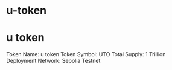 # u-token
# u token
Token Name: u token
Token Symbol: UTO
Total Supply: 1 Trillion
Deployment Network: Sepolia Testnet


